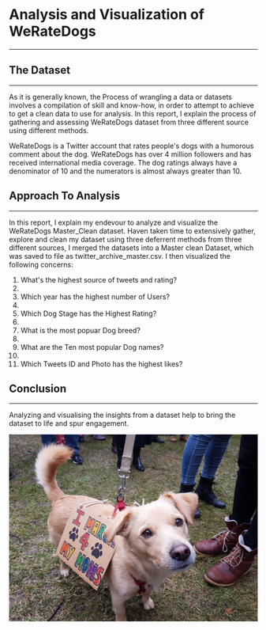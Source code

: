 # Analysis and Visualization of WeRateDogs
___


## The Dataset
___

As it is generally known, the Process of wrangling a data or datasets involves a compilation of skill and know-how, in order to attempt to achieve to get a clean data to use for analysis. In this report, I explain the process of gathering and assessing WeRateDogs dataset from three different source using different methods.

WeRateDogs is a Twitter account that rates people's dogs with a humorous comment about the dog. WeRateDogs has over 4 million followers and has received international media coverage. The dog ratings always have a denominator of 10 and the numerators is almost always greater than 10.


## Approach To Analysis
___

In this report, I explain my endevour to analyze and visualize the WeRateDogs Master_Clean dataset. Haven taken time to extensively gather, explore and clean my dataset using three deferrent methods from three different sources, I merged the datasets into a Master clean Dataset, which was saved to file as twitter_archive_master.csv. I then visualized the following concerns:
<ol>
<li>What's the highest source of tweets and rating?<li><li>Which year has the highest number of Users?<li><li>Which Dog Stage has the Highest Rating?<li>
<li>What is the most popuar Dog breed?<li><li>What are the Ten most popular Dog names?<li><li>Which Tweets ID and Photo has the highest likes?</li>
</ol>


## Conclusion
___

Analyzing and visualising the insights from a dataset help to bring the dataset to life and spur engagement.


![alt text](dog.png)
